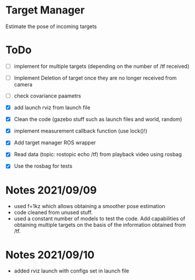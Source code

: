 # Target Manager

Estimate the pose of incoming targets

# ToDo

- [ ] implement for multiple targets (depending on the number of /tf received)
- [ ] Implement Deletion of target once they are no longer received from camera
- [ ] check covariance paametrs
- [x] add launch rviz from launch file
- [x] Clean the code (gazebo stuff such as launch files and world, random)
- [x] implement measurement callback function (use lock()!)
- [x] Add target manager ROS wrapper
- [x] Read data (topic: rostopic echo /tf) from playback video using rosbag
- [x] Use the rosbag for tests


# Notes 2021/09/09

- used f=1kz which allows obtaining a smoother pose estimation
- code cleaned from unused stuff.
- used a constant number of models to test the code. Add capabilities of obtaining multiple targets on the basis of the information obtained from /tf.

# Notes 2021/09/10

- added rviz launch with configs set in launch file
